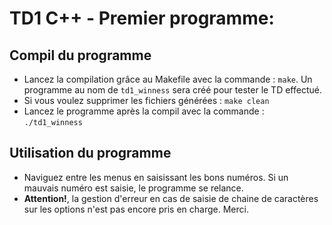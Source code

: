 # TD1 C++ - Premier programme:

## Compil du programme
- Lancez la compilation grâce au Makefile avec la commande : `make`. Un programme au nom de `td1_winness` sera créé pour tester le TD effectué. 
- Si vous voulez supprimer les fichiers générées : `make clean`
- Lancez le programme après la compil avec la commande : `./td1_winness`

## Utilisation du programme
- Naviguez entre les menus en saisissant les bons numéros. Si un mauvais numéro est saisie, le programme se relance.
- **Attention!**, la gestion d'erreur en cas de saisie de chaine de caractères sur les options n'est pas encore pris en charge.
Merci.

